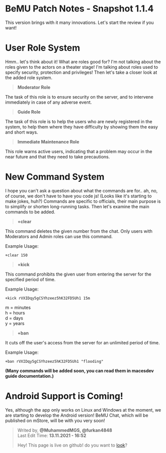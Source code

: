 # BeMU Patch Notes - Snapshot 1.1.4

This version brings with it many innovations. Let's start the review if you want!

# User Role System

Hmm.. let's think about it! What are roles good for? I'm not talking about the roles given to the actors on a theater stage! I'm talking about roles used to specify security, protection and privileges! Then let's take a closer look at the added role system.

>  **Moderator Role**

The task of this role is to ensure security on the server, and to intervene immediately in case of any adverse event.

>  **Guide Role**

The task of this role is to help the users who are newly registered in the system, to help them where they have difficulty by showing them the easy and short ways.

>  **Immediate Maintenance Role**

This role warns active users, indicating that a problem may occur in the near future and that they need to take precautions.

# New Command System

I hope you can't ask a question about what the commands are for.. ah, no, of course, we don't have to have you code js! (Looks like it's starting to make jokes, huh?) Commands are specific to officials, their main purpose is to simplify or shorten long-running tasks. Then let's examine the main commands to be added.
> **+clear <number>**

This command deletes the given number from the chat. Only users with Moderators and Admin roles can use this command.

Example Usage:

```
+clear 150
```

> **+kick <uid> <time>**

This command prohibits the given user from entering the server for the specified period of time.

Example Usage:

```
+kick rVXIDqy5gCSYhzeez5hK32FD5Uh1 15m
```

m = minutes </br>
h = hours </br>
d = days </br>
y = years

> **+ban <uid>**

It cuts off the user's access from the server for an unlimited period of time.

Example Usage:

```
+ban rVXIDqy5gCSYhzeez5hK32FD5Uh1 "flooding"
```

**(Many commands will be added soon, you can read them in **macesdev guide** documentation.)**

# Android Support is Coming!

Yes, although the app only works on Linux and Windows at the moment, we are starting to develop the Android version! BeMU Chat, which will be published on mStore, will be with you very soon!


> Writed by, **@MuhammedMGS, @furkan4848** </br>
> Last Edit Time: **13.11.2021 - 16:52**
> 
> Hey! This page is live on github! do you want to [look](https://github.com/macesdev/macesdev.github.io)?

